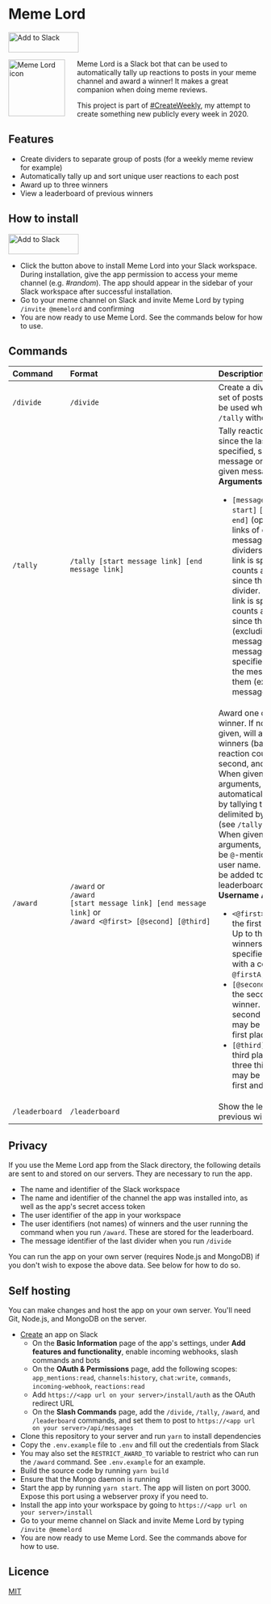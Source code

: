 # Meme Lord

<a href="https://slack.com/oauth/v2/authorize?client_id=580442220775.1325584195287&scope=channels:history,chat:write,commands,incoming-webhook,reactions:read&user_scope="><img alt="Add to Slack" height="40" width="139" src="https://platform.slack-edge.com/img/add_to_slack.png" srcSet="https://platform.slack-edge.com/img/add_to_slack.png 1x, https://platform.slack-edge.com/img/add_to_slack@2x.png 2x" /></a>

<img src="./memelord.png" alt="Meme Lord icon" width="112" height="112" align="left" style="margin-right: 24px" />

Meme Lord is a Slack bot that can be used to automatically tally up reactions to posts in your meme channel and award a winner! It makes a great companion when doing meme reviews.

This project is part of [#CreateWeekly](https://twitter.com/JosephusPaye/status/1214853295023411200), my attempt to create something new publicly every week in 2020.

## Features

-   Create dividers to separate group of posts (for a weekly meme review for example)
-   Automatically tally up and sort unique user reactions to each post
-   Award up to three winners
-   View a leaderboard of previous winners

## How to install

<a href="https://slack.com/oauth/v2/authorize?client_id=580442220775.1325584195287&scope=channels:history,chat:write,commands,incoming-webhook,reactions:read&user_scope="><img alt="Add to Slack" height="40" width="139" src="https://platform.slack-edge.com/img/add_to_slack.png" srcSet="https://platform.slack-edge.com/img/add_to_slack.png 1x, https://platform.slack-edge.com/img/add_to_slack@2x.png 2x" /></a>

-   Click the button above to install Meme Lord into your Slack workspace. During installation, give the app permission to access your meme channel (e.g. _#random_). The app should appear in the sidebar of your Slack workspace after successful installation.
-   Go to your meme channel on Slack and invite Meme Lord by typing `/invite @memelord` and confirming
-   You are now ready to use Meme Lord. See the commands below for how to use.

## Commands

| Command        | Format                                                                                                                                                         | Description                                                                                                                                                                                                                                                                                                                                                                                                                                                                                                                                                                                                                                                                                                                                                                                                                                                                                                                                                                                         |
| :------------- | :------------------------------------------------------------------------------------------------------------------------------------------------------------- | :-------------------------------------------------------------------------------------------------------------------------------------------------------------------------------------------------------------------------------------------------------------------------------------------------------------------------------------------------------------------------------------------------------------------------------------------------------------------------------------------------------------------------------------------------------------------------------------------------------------------------------------------------------------------------------------------------------------------------------------------------------------------------------------------------------------------------------------------------------------------------------------------------------------------------------------------------------------------------------------------------- |
| `/divide`      | `/divide`                                                                                                                                                      | Create a divider for a new set of posts. This divider will be used when you run `/tally` without an argument.                                                                                                                                                                                                                                                                                                                                                                                                                                                                                                                                                                                                                                                                                                                                                                                                                                                                                       |
| `/tally`       | `/tally [start message link] [end message link]`                                                                                                               | Tally reactions to posts since the last divider, or if specified, since the given message or between the given messages. <br>**Arguments**: <ul><li><code>[message link start]</code> <code>[message link end]</code> (optional) - the links of one or two messages to use as dividers. If no message link is specified, tally counts all message since the last saved divider. If one message link is specified, tally counts all messages since that message (excluding the message). If two message links are specified, tally counts the messages between them (excluding the two messages).</li></ul>                                                                                                                                                                                                                                                                                                                                                                                          |
| `/award`       | <code>/award</code> or <br> <code>/award [start message link] [end message link]</code> or <br> <code>/award&nbsp;<@first>&nbsp;[@second]&nbsp;[@third]</code> | Award one or more users as winner. If no arguments are given, will automatically pick winners (based on unique reaction count) for first, second, and third place.<br>When given message link arguments, will automatically pick winners by tallying the messages delimited by the given links (see `/tally` for details).<br>When given username arguments, each winner can be `@`-mentioned using their user name. The winners will be added to the leaderboard.<br>**Username Arguments**: <ul><li><code>&lt;@first&gt;</code> (required) - the first place winner. Up to three first place winners may be specified by separating with a comma: <code>@firstA,@firstB,@firstC</code></li><li><code>[@second]</code> (optional) - the second place winner. Up to three second place winners may be specified as with first place.</li><li><code>[@third]</code> (optional) - the third place winner. Up to three third place winners may be specified as with first and second places.</li></ul> |
| `/leaderboard` | `/leaderboard`                                                                                                                                                 | Show the leaderboard of previous winners.                                                                                                                                                                                                                                                                                                                                                                                                                                                                                                                                                                                                                                                                                                                                                                                                                                                                                                                                                           |

## Privacy

If you use the Meme Lord app from the Slack directory, the following details are sent to and stored on our servers. They are necessary to run the app.

-   The name and identifier of the Slack workspace
-   The name and identifier of the channel the app was installed into, as well as the app's secret access token
-   The user identifier of the app in your workspace
-   The user identifiers (not names) of winners and the user running the command when you run `/award`. These are stored for the leaderboard.
-   The message identifier of the last divider when you run `/divide`

You can run the app on your own server (requires Node.js and MongoDB) if you don't wish to expose the above data. See below for how to do so.

## Self hosting

You can make changes and host the app on your own server. You'll need Git, Node.js, and MongoDB on the server.

-   [Create](https://api.slack.com/apps/new) an app on Slack
    -   On the **Basic Information** page of the app's settings, under **Add features and functionality**, enable incoming webhooks, slash commands and bots
    -   On the **OAuth &amp; Permissions** page, add the following scopes: `app_mentions:read`, `channels:history`, `chat:write`, `commands`, `incoming-webhook`, `reactions:read`
    -   Add `https://<app url on your server>/install/auth` as the OAuth redirect URL
    -   On the **Slash Commands** page, add the `/divide`, `/tally`, `/award`, and `/leaderboard` commands, and set them to post to `https://<app url on your server>/api/messages`
-   Clone this repository to your server and run `yarn` to install dependencies
-   Copy the `.env.example` file to `.env` and fill out the credentials from Slack
-   You may also set the `RESTRICT_AWARD_TO` variable to restrict who can run the `/award` command. See `.env.example` for an example.
-   Build the source code by running `yarn build`
-   Ensure that the Mongo daemon is running
-   Start the app by running `yarn start`. The app will listen on port 3000. Expose this port using a webserver proxy if you need to.
-   Install the app into your workspace by going to `https://<app url on your server>/install`
-   Go to your meme channel on Slack and invite Meme Lord by typing `/invite @memelord`
-   You are now ready to use Meme Lord. See the commands above for how to use.

## Licence

[MIT](LICENCE)
